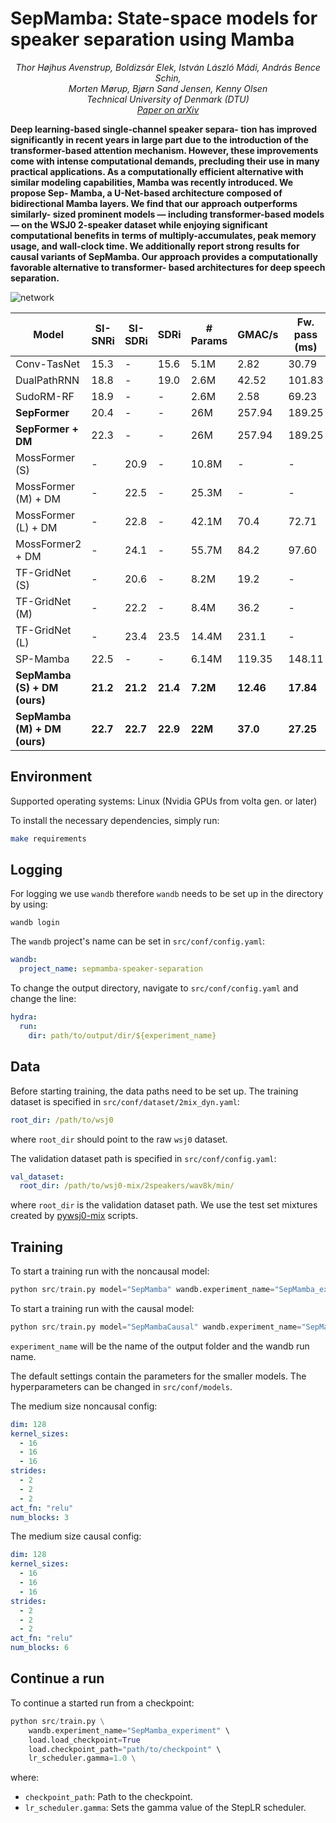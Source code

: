 # SepMamba: State-space models for speaker separation using Mamba

<p align=center><em>
Thor Højhus Avenstrup, Boldizsár Elek, István László Mádi, András Bence Schin,<br />
Morten Mørup, Bjørn Sand Jensen, Kenny Olsen <br />
Technical University of Denmark (DTU)  <br />
<a href="https://arxiv.org/abs/2410.20997">Paper on arXiv</a>
</em></p>


**Deep learning-based single-channel speaker separa- tion has improved significantly in recent years in large part due to the introduction of the transformer-based attention mechanism. However, these improvements come with intense computational demands, precluding their use in many practical applications. As a computationally efficient alternative with similar modeling capabilities, Mamba was recently introduced. We propose Sep- Mamba, a U-Net-based architecture composed of bidirectional Mamba layers. We find that our approach outperforms similarly- sized prominent models — including transformer-based models — on the WSJ0 2-speaker dataset while enjoying significant computational benefits in terms of multiply-accumulates, peak memory usage, and wall-clock time. We additionally report strong results for causal variants of SepMamba. Our approach provides a computationally favorable alternative to transformer- based architectures for deep speech separation.**

![network](https://github.com/user-attachments/assets/3f8897ee-0297-4464-901c-12befc0a1a46)

| Model                                      | SI-SNRi | SI-SDRi | SDRi  | # Params | GMAC/s | Fw. pass (ms) | Mem. Usage (GB) |
|--------------------------------------------|---------|---------|-------|----------|--------|---------------|-----------------|
| Conv-TasNet                                | 15.3    | -       | 15.6  | 5.1M     | 2.82   | 30.79         | 1.13            |
| DualPathRNN                                | 18.8    | -       | 19.0  | 2.6M     | 42.52  | 101.83        | 7.31            |
| SudoRM-RF                                  | 18.9    | -       | -     | 2.6M     | 2.58   | 69.23         | 1.60            |
| **SepFormer**                              | 20.4    | -       | -     | 26M      | 257.94 | 189.25        | 35.30           |
| **SepFormer + DM**                         | 22.3    | -       | -     | 26M      | 257.94 | 189.25        | 35.30           |
| MossFormer (S)                             | -       | 20.9    | -     | 10.8M    | -      | -             | -               |
| MossFormer (M) + DM                        | -       | 22.5    | -     | 25.3M    | -      | -             | -               |
| MossFormer (L) + DM                        | -       | 22.8    | -     | 42.1M    | 70.4   | 72.71         | 9.57            |
| MossFormer2 + DM                           | -       | 24.1    | -     | 55.7M    | 84.2   | 97.60         | 12.30           |
| TF-GridNet (S)                             | -       | 20.6    | -     | 8.2M     | 19.2   | -             | -               |
| TF-GridNet (M)                             | -       | 22.2    | -     | 8.4M     | 36.2   | -             | -               |
| TF-GridNet (L)                             | -       | 23.4    | 23.5  | 14.4M    | 231.1  | -             | -               |
| SP-Mamba                                   | 22.5    | -       | -     | 6.14M    | 119.35 | 148.11        | 14.40           |
| **SepMamba (S) + DM (ours)**               | **21.2**    | **21.2**    | **21.4**  | **7.2M**     | **12.46**  | **17.84**         | **2.00**            |
| **SepMamba (M) + DM (ours)**               | **22.7**    | **22.7**    | **22.9**  | **22M**      | **37.0**   | **27.25**         | **3.04**            |


## Environment

Supported operating systems: Linux (Nvidia GPUs from volta gen. or later)

To install the necessary dependencies, simply run:

```bash
make requirements
```

## Logging

For logging we use `wandb` therefore `wandb` needs to be set up in the directory by using:

```
wandb login
```

The `wandb` project's name can be set in `src/conf/config.yaml`:

```yaml
wandb: 
  project_name: sepmamba-speaker-separation
```

To change the output directory, navigate to `src/conf/config.yaml` and change the line:

```yaml
hydra:
  run:
    dir: path/to/output/dir/${experiment_name}
```

## Data

Before starting training, the data paths need to be set up. The training dataset is specified in `src/conf/dataset/2mix_dyn.yaml`:

```yaml
root_dir: /path/to/wsj0
```

where `root_dir` should point to the raw `wsj0` dataset.

The validation dataset path is specified in `src/conf/config.yaml`:

```yaml
val_dataset:
  root_dir: /path/to/wsj0-mix/2speakers/wav8k/min/
```

where `root_dir` is the validation dataset path. We use the test set mixtures created by [pywsj0-mix](https://github.com/mpariente/pywsj0-mix) scripts.

## Training

To start a training run with the noncausal model:

```python
python src/train.py model="SepMamba" wandb.experiment_name="SepMamba_experiment"
```
To start a training run with the causal model:

```python
python src/train.py model="SepMambaCausal" wandb.experiment_name="SepMamba_experiment"
```

`experiment_name` will be the name of the output folder and the wandb run name.

The default settings contain the parameters for the smaller models. The hyperparameters can be changed in `src/conf/models`.

The medium size noncausal config:

```yaml
dim: 128
kernel_sizes:
  - 16
  - 16
  - 16
strides:
  - 2
  - 2
  - 2
act_fn: "relu"
num_blocks: 3
```

The medium size causal config:

```yaml
dim: 128
kernel_sizes:
  - 16
  - 16
  - 16
strides:
  - 2
  - 2
  - 2
act_fn: "relu"
num_blocks: 6
```

## Continue a run

To continue a started run from a checkpoint:

```python
python src/train.py \
    wandb.experiment_name="SepMamba_experiment" \
    load.load_checkpoint=True
    load.checkpoint_path="path/to/checkpoint" \
    lr_scheduler.gamma=1.0 \
```
where:
- `checkpoint_path`: Path to the checkpoint.
- `lr_scheduler.gamma`: Sets the gamma value of the StepLR scheduler.
